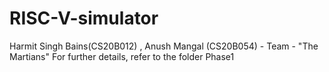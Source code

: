 # RISC-V-simulator
Harmit Singh Bains(CS20B012) , Anush Mangal (CS20B054) - Team - "The Martians"
For further details, refer to the folder Phase1
